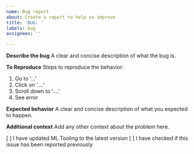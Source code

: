 ```yaml
---
name: Bug report
about: Create a report to help us improve
title: 'BUG: '
labels: bug
assignees: ''

---
```


**Describe the bug**
A clear and concise description of what the bug is.

**To Reproduce**
Steps to reproduce the behavior:
1. Go to '...'
2. Click on '....'
3. Scroll down to '....'
4. See error

**Expected behavior**
A clear and concise description of what you expected to happen.

**Additional context**
Add any other context about the problem here.

[ ] I have updated ML Tooling to the latest version
[ ] I have checked if this issue has been reported previously
